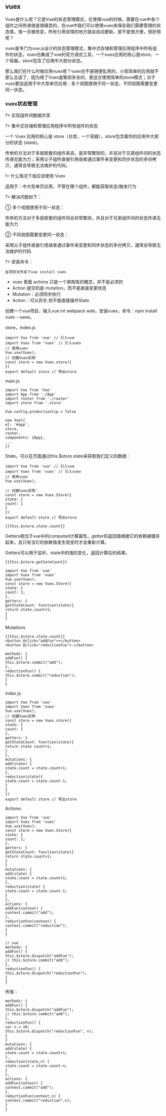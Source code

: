 ## vuex

Vuex是什么呢？它是Vue的状态管理模式，在使用vue的时候，需要在vue中各个组件之间传递值是很痛苦的，在vue中我们可以使用vuex来保存我们需要管理的状态值，值一旦被改变，所有引用该值的地方就会自动更新。是不是很方便，很好用呢？

vuex是专门为vue.js设计的状态管理模式，集中式存储和管理应用程序中所有组件的状态，vuex也集成了vue的官方调式工具，一个vuex应用的核心是store，一个容器，store包含了应用中大部分状态。

那么我们在什么时候应用vuex呢？vuex也不是随便乱用的，小型简单的应用就不那么合适了，因为用了Vuex是繁琐多余的，更适合使用简单的store模式；对于vuex更加适用于中大型单页应用：多个视图使用于同一状态，不同视图需要变更同一状态。

### vuex状态管理

?> 实现组件间数据共享

?> 集中式存储和管理应用程序中所有组件的状态

一个 Vuex 应用的核心是 store（仓库，一个容器），store包含着你的应用中大部分的状态 (state)。

传参的方法对于多层嵌套的组件来说，是非常繁琐的，并且对于兄弟组件间的状态传递无能为力；采用父子组件直接引用或者通过事件来变更和同步状态的多份拷贝，通常会导致无法维护的代码。

!> 什么情况下我应该使用 Vuex

适用于：中大型单页应用，不管在哪个组件，都能获取状态/触发行为

?> 解决问题如下：

① 多个视图使用于同一状态：

传参的方法对于多层嵌套的组件将会非常繁琐，并且对于兄弟组件间的状态传递无能为力

② 不同视图需要变更同一状态：

采用父子组件直接引用或者通过事件来变更和同步状态的多份拷贝，通常会导致无法维护的代码

?> 安装命令：

    在项目文件夹下vue install vuex

- vuex 里面 actions 只是一个架构性的概念，并不是必须的
- Action 提交的是 mutation，而不是直接变更状态
- Mutation：必须同步执行
- Action：可以异步,但不能直接操作State

创建一个vue项目，输入vue int webpack web，安装vuex，命令：npm install vuex --save。

store，index.js

    import Vue from 'vue' // 引入vue
    import Vuex from 'vuex' // 引入vuex
    // 使用vuex
    Vue.use(Vuex);
    // 创建Vuex实例
    const store = new Vuex.store({
    })
    export default store // 导出store

main.js

    import Vue from 'Vue'
    import App from './App'
    import router from './router'
    import store from '.store'

    Vue.config.productiontip = false

    new Vue({
    el: '#app',
    store,
    router,
    components: {App},
    ...
    })

State，可以在页面通过this.$store.state来获取我们定义的数据：

    import Vue from 'vue' // 引入vue
    import Vuex from 'vuex' // 引入vuex
    // 使用vuex
    Vue.use(Vuex);

    // 创建Vuex实例：
    const store = new Vuex.Store({
    state: {
    count: 1
    }
    })
    export default store // 导出store

    {{this.$store.state.count}}

Getters相当于vue中的computed计算属性，getter的返回值根据它的依赖被缓存起来，且只有当它的依赖值发生改变时才会重新计算。

Getters可以用于监听，state中的值的变化，返回计算后的结果。

    {{this.$store.getSateCount}}

    import Vue from 'vue'
    import Vuex from 'vuex'
    Vue.use(Vuex);
    const store = new Vuex.Store({
    state: {
    count: 1;
    },
    getters: {
    getStateCount: function(state){
    return state.count+1;
    }
    }

Mutations

    {{this.$store.state.count}}
    <button @click="addFun">+</button>
    <button @click="reductionFun">-</button>

    methods: {
    addFun() {
    this.$store.commit("add");
    },
    reductionFun() {
    this.$store.commit("reduction");
    }
    }

index.js

    import Vue from 'vue'
    import Vuex from 'vuex'
    Vue.use(Vuex);
    // 创建Vuex实例
    const store = new Vuex.store({
    state: {
    count: 1
    },
    getters: {
    getStateCount: function(state){
    return state count+1;
    }
    },
    mutations: {
    add(state) {
    state.count = state.count+1;
    },
    reduction(state){
    state.count = state.count-1;
    }
    }
    })
    export default store // 导出store

Actions:

    import Vue from 'vue'
    import Vuex from 'vuex'
    Vue.use(Vuex);
    const store = new Vuex.Store({
    state: {
    count: 1;
    },
    getters: {
    getStateCount: function(state){
    return state.count+1;
    }
    }
    mutations: {
    add(state) {
    state.count = state.count+1;
    },
    reduction(state) {
    state.count = state.count-1;
    }
    },
    actions: {
    addFun(context) {
    context.commit("add");
    },
    reductionFun(context) {
    context.commit("reduction");
    }
    }

    // vue
    methods: {
    addFun() {
    this.$store.dispatch("addFun");
    // this.$store.commit("add");
    },
    reductionFun() {
    this.$store.dispatch("reductionFun");
    }
    }

传值：

    methods: {
    addFun() {
    this.$store.dispatch("addFun");
    // this.$store.commit("add");
    },
    reductionFun() {
    var n = 10;
    this.$store.dispatch("reductionFun", n);
    }
    }
    mutations: {
    add(state) {
    state.count = state.count+1;
    },
    reduction(state,n) {
    state.count = state.count-n;
    }
    },
    actions: {
    addFun(context) {
    context.commit("add");
    },
    reductionFun(context,n) {
    context.commit("reduction",n);
    }
    }